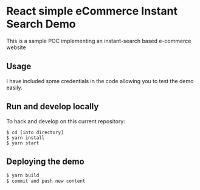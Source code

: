 
React  simple eCommerce Instant Search Demo
===========================================

This is a sample POC implementing an instant-search based e-commerce website

## Usage

I have included some credentials in the code allowing you to test the demo easily.


## Run and develop locally

To hack and develop on this current repository:

```
$ cd [into directory]
$ yarn install
$ yarn start
```

## Deploying the demo

```sh
$ yarn build
$ commit and push new content
```
